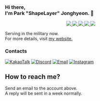 ### Hi there, <br>I'm Park "ShapeLayer" Jonghyeon. 👋
<p align="center">
    <a href="#" aria-label="Github">
        <img src="https://img.shields.io/badge/since-2015-black?logo=github&logoColor=white">
    </a>
    <a href="https://jonghyeon.me" aria-label="notion">
        <img src="https://img.shields.io/badge/meet%20at%20notion!-white?logo=notion&logoColor=black">
    </a>
    <a href="https://blog.jonghyeon.me" aria-label="velog.io">
        <img src="https://img.shields.io/badge/blog-blog.jonghyeon.me-20C997?logo=velog&logoColor=white">
    </a>
    <a href="https://www.credly.com/users/jonghyeon/" aria-label="credly">
        <img src="https://img.shields.io/badge/credly-jonghyeon-FF6B00?logo=credly&logoColor=white">
    </a>
    <a href="https://solved.ac/profile/belline0124" aria-label="solved.ac">
        <img src="https://mazassumnida.wtf/api/mini/generate_badge?boj=belline0124">
    </a>
</p>

Serving in the military now.  
For more details, visit [my website.](https://jonghyeon.me)

### Contacts
 [![KakaoTalk](https://img.shields.io/badge/KakaoTalk-박종현-FFCD00?logo=kakaotalk&logoColor=white)](https://namecard.kakao.com/cmd)
 [![Discord](https://img.shields.io/badge/Discord-박종현%238176-7289DA?logo=discord&logoColor=white)](#)
 [![Email](https://img.shields.io/badge/Email-jonghyeon@jnu.ac.kr-EA4335?logo=gmail&logoColor=white)](mailto:214823@jnu.ac.kr)
 [![Instagram](https://img.shields.io/badge/Instagram-@__jong.hyeon__-DB2973?logo=instagram&logoColor=white)](https://www.instagram.com/__jong.hyeon__)

## How to reach me?
Send an email to the account above.  
A reply will be sent in a week normally.
